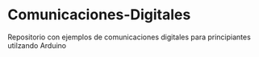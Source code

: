# Comunicaciones-Digitales
Repositorio con ejemplos de comunicaciones digitales para principiantes utilzando Arduino 
